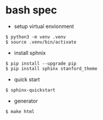 # bash spec

- setup virtual envionment

```
$ python3 -m venv .venv
$ source .venv/bin/activate
```

- install sphnix

```
$ pip install --upgrade pip
$ pip install sphinx stanford_theme 
```

- quick start

```
$ sphinx-quickstart
```

- generator

```
$ make html
```

